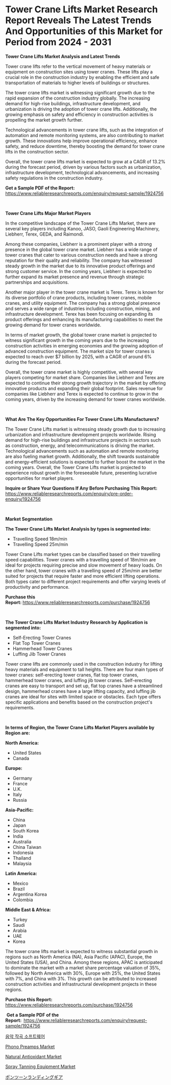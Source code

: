 <p><h1>Tower Crane Lifts Market Research Report Reveals The Latest Trends And Opportunities of this Market for Period from 2024 - 2031</h1></p><p><strong>Tower Crane Lifts Market Analysis and Latest Trends</strong></p>
<p><p>Tower crane lifts refer to the vertical movement of heavy materials or equipment on construction sites using tower cranes. These lifts play a crucial role in the construction industry by enabling the efficient and safe transportation of materials to higher levels of buildings or structures.</p><p>The tower crane lifts market is witnessing significant growth due to the rapid expansion of the construction industry globally. The increasing demand for high-rise buildings, infrastructure development, and urbanization is driving the adoption of tower crane lifts. Additionally, the growing emphasis on safety and efficiency in construction activities is propelling the market growth further.</p><p>Technological advancements in tower crane lifts, such as the integration of automation and remote monitoring systems, are also contributing to market growth. These innovations help improve operational efficiency, enhance safety, and reduce downtime, thereby boosting the demand for tower crane lifts in the construction sector.</p><p>Overall, the tower crane lifts market is expected to grow at a CAGR of 13.2% during the forecast period, driven by various factors such as urbanization, infrastructure development, technological advancements, and increasing safety regulations in the construction industry.</p></p>
<p><strong>Get a Sample PDF of the Report:&nbsp;</strong> <a href="https://www.reliableresearchreports.com/enquiry/request-sample/1924756">https://www.reliableresearchreports.com/enquiry/request-sample/1924756</a></p>
<p>&nbsp;</p>
<p><strong>Tower Crane Lifts Major Market Players</strong></p>
<p><p>In the competitive landscape of the Tower Crane Lifts Market, there are several key players including Kanoo, JASO, Gaoli Engineering Machinery, Liebherr, Terex, GEDA, and Raimondi. </p><p>Among these companies, Liebherr is a prominent player with a strong presence in the global tower crane market. Liebherr has a wide range of tower cranes that cater to various construction needs and have a strong reputation for their quality and reliability. The company has witnessed steady growth in the market due to its innovative product offerings and strong customer service. In the coming years, Liebherr is expected to further expand its market presence and revenue through strategic partnerships and acquisitions.</p><p>Another major player in the tower crane market is Terex. Terex is known for its diverse portfolio of crane products, including tower cranes, mobile cranes, and utility equipment. The company has a strong global presence and serves a wide range of industries including construction, mining, and infrastructure development. Terex has been focusing on expanding its product offerings and enhancing its manufacturing capabilities to meet the growing demand for tower cranes worldwide.</p><p>In terms of market growth, the global tower crane market is projected to witness significant growth in the coming years due to the increasing construction activities in emerging economies and the growing adoption of advanced construction equipment. The market size for tower cranes is expected to reach over $7 billion by 2025, with a CAGR of around 6% during the forecast period.</p><p>Overall, the tower crane market is highly competitive, with several key players competing for market share. Companies like Liebherr and Terex are expected to continue their strong growth trajectory in the market by offering innovative products and expanding their global footprint. Sales revenue for companies like Liebherr and Terex is expected to continue to grow in the coming years, driven by the increasing demand for tower cranes worldwide.</p></p>
<p>&nbsp;</p>
<p><strong>What Are The Key Opportunities For Tower Crane Lifts Manufacturers?</strong></p>
<p><p>The Tower Crane Lifts market is witnessing steady growth due to increasing urbanization and infrastructure development projects worldwide. Rising demand for high-rise buildings and infrastructure projects in sectors such as construction, energy, and telecommunications is driving the market. Technological advancements such as automation and remote monitoring are also fueling market growth. Additionally, the shift towards sustainable and energy-efficient solutions is expected to further boost the market in the coming years. Overall, the Tower Crane Lifts market is projected to experience robust growth in the foreseeable future, presenting lucrative opportunities for market players.</p></p>
<p><strong>Inquire or Share Your Questions If Any Before Purchasing This Report:</strong> <a href="https://www.reliableresearchreports.com/enquiry/pre-order-enquiry/1924756">https://www.reliableresearchreports.com/enquiry/pre-order-enquiry/1924756</a></p>
<p>&nbsp;</p>
<p><strong>Market Segmentation</strong></p>
<p><strong>The Tower Crane Lifts Market Analysis by types is segmented into:</strong></p>
<p><ul><li>Travelling Speed 18m/min</li><li>Travelling Speed 25m/min</li></ul></p>
<p><p>Tower Crane Lifts market types can be classified based on their travelling speed capabilities. Tower cranes with a travelling speed of 18m/min are ideal for projects requiring precise and slow movement of heavy loads. On the other hand, tower cranes with a travelling speed of 25m/min are better suited for projects that require faster and more efficient lifting operations. Both types cater to different project requirements and offer varying levels of productivity and performance.</p></p>
<p><strong>Purchase this Report:&nbsp;</strong><a href="https://www.reliableresearchreports.com/purchase/1924756">https://www.reliableresearchreports.com/purchase/1924756</a></p>
<p>&nbsp;</p>
<p><strong>The Tower Crane Lifts Market Industry Research by Application is segmented into:</strong></p>
<p><ul><li>Self-Erecting Tower Cranes</li><li>Flat Top Tower Cranes</li><li>Hammerhead Tower Cranes</li><li>Luffing Jib Tower Cranes</li></ul></p>
<p><p>Tower crane lifts are commonly used in the construction industry for lifting heavy materials and equipment to tall heights. There are four main types of tower cranes: self-erecting tower cranes, flat top tower cranes, hammerhead tower cranes, and luffing jib tower cranes. Self-erecting cranes are easy to transport and set up, flat top cranes have a streamlined design, hammerhead cranes have a large lifting capacity, and luffing jib cranes are ideal for sites with limited space or obstacles. Each type offers specific applications and benefits based on the construction project's requirements.</p></p>
<p>&nbsp;</p>
<p><strong>In terms of Region, the Tower Crane Lifts Market Players available by Region are:</strong></p>
<p>
    <p> <strong> North America: </strong>
        <ul>
            <li>United States</li>
            <li>Canada</li>
        </ul>
        </p> 
    <p> <strong> Europe: </strong>
        <ul>
            <li>Germany</li>
            <li>France</li>
            <li>U.K.</li>
            <li>Italy</li>
            <li>Russia</li>
        </ul>
        </p> 
    <p> <strong> Asia-Pacific: </strong>
        <ul>
            <li>China</li>
            <li>Japan</li>
            <li>South Korea</li>
            <li>India</li>
            <li>Australia</li>
            <li>China Taiwan</li>
            <li>Indonesia</li>
            <li>Thailand</li>
            <li>Malaysia</li>
        </ul>
        </p> 
    <p> <strong> Latin America: </strong>
        <ul>
            <li>Mexico</li>
            <li>Brazil</li>
            <li>Argentina Korea</li>
            <li>Colombia</li>
        </ul>
        </p> 
    <p> <strong> Middle East & Africa: </strong>
        <ul>
            <li>Turkey</li>
            <li>Saudi</li>
            <li>Arabia</li>
            <li>UAE</li>
            <li>Korea</li>
        </ul>
    </p>
    </p>
<p><p>The tower crane lifts market is expected to witness substantial growth in regions such as North America (NA), Asia Pacific (APAC), Europe, the United States (USA), and China. Among these regions, APAC is anticipated to dominate the market with a market share percentage valuation of 35%, followed by North America with 30%, Europe with 25%, the United States with 7%, and China with 3%. This growth can be attributed to increased construction activities and infrastructural development projects in these regions.</p></p>
<p><strong>Purchase this Report: </strong><a href="https://www.reliableresearchreports.com/purchase/1924756">https://www.reliableresearchreports.com/purchase/1924756</a></p>
<p>&nbsp;<strong>Get a Sample PDF of the Report:&nbsp;&nbsp;</strong><a href="https://www.reliableresearchreports.com/enquiry/request-sample/1924756">https://www.reliableresearchreports.com/enquiry/request-sample/1924756</a></p>
<p><strong></strong></p>
<p><p><a href="https://medium.com/@feltonfay2023/%EC%9D%8C%EC%95%85-%EC%9E%91%EA%B3%A1-%EC%86%8C%ED%94%84%ED%8A%B8%EC%9B%A8%EC%96%B4-%EC%8B%9C%EC%9E%A5-%EC%A0%84%EB%A7%9D-%EC%82%B0%EC%97%85-%EA%B0%9C%EC%9A%94-%EB%B0%8F-%EC%98%88%EC%B8%A1-2024%EB%85%84%EB%B6%80%ED%84%B0-2031%EB%85%84%EA%B9%8C%EC%A7%80-2d51ab718150">음악 작곡 소프트웨어</a></p><p><a href="https://view.publitas.com/reportprime-1/phono-preamps-market-size-2024-2031-global-industrial-analysis-key-geographical-regions-market-share-top-key-players-product-types-and-forecast-research-report/">Phono Preamps Market</a></p><p><a href="https://view.publitas.com/reportprime-1/natural-antioxidant-market-furnish-information-about-market-size-market-share-market-dynamics-and-projections-spanning-from-2024-to-2031/">Natural Antioxidant Market</a></p><p><a href="https://meowing-lemming-dd3.notion.site/Spray-Tanning-Equipment-Market-Size-Global-Industry-Overview-Market-Segmentation-and-Forecast-202-0c326d6fa45545afbc5f51570cbfec89">Spray Tanning Equipment Market</a></p><p><a href="https://medium.com/@js15987/%E3%83%9D%E3%83%B3%E3%83%88%E3%82%A5%E3%83%BC%E3%83%B3%E3%83%A9%E3%83%B3%E3%83%87%E3%82%A3%E3%83%B3%E3%82%B0%E3%82%AE%E3%82%A2%E5%B8%82%E5%A0%B4%E3%81%AE%E5%88%86%E6%9E%90-%E3%81%9D%E3%81%AEcagr-%E5%B8%82%E5%A0%B4%E3%82%BB%E3%82%B0%E3%83%A1%E3%83%B3%E3%83%86%E3%83%BC%E3%82%B7%E3%83%A7%E3%83%B3-%E3%81%8A%E3%82%88%E3%81%B3%E3%82%B0%E3%83%AD%E3%83%BC%E3%83%90%E3%83%AB%E7%94%A3%E6%A5%AD%E6%A6%82%E8%A6%81-f6920ead552a">ポンツーンランディングギア</a></p></p>
